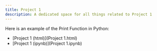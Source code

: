 ```yaml
---
title: Project 1
description: A dedicated space for all things related to Project 1
---
```

Here is an example of the Print Function in Python:
- [Project 1 (html)](Project 1.html)
- [Project 1 (ipynb)](Project 1.ipynb) 
